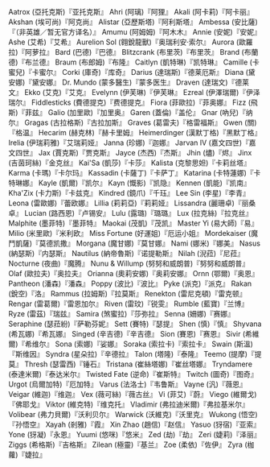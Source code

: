 Aatrox (亞托克斯)『亚托克斯』
Ahri (阿璃)『阿狸』
Akali (阿卡莉)『阿卡丽』
Akshan (埃可尚)『阿克尚』
Alistar (亞歷斯塔)『阿利斯塔』
Ambessa (安比薩)『（非英雄／暂无官方译名）』
Amumu (阿姆姆)『阿木木』
Annie (安妮)『安妮』
Ashe (艾希)『艾希』
Aurelion Sol (翱銳龍獸)『奥瑞利安·索尔』
Aurora (歐羅拉)『阿萝拉』
Bard (巴德)『巴德』
Blitzcrank (布里茨)『布里茨』
Brand (布蘭德)『布兰德』
Braum (布郎姆)『布隆』
Caitlyn (凱特琳)『凯特琳』
Camille (卡蜜兒)『卡蜜尔』
Corki (庫奇)『库奇』
Darius (達瑞斯)『德莱厄斯』
Diana (黛安娜)『黛安娜』
Dr. Mundo (蒙多醫生)『蒙多医生』
Draven (達瑞文)『德莱文』
Ekko (艾克)『艾克』
Evelynn (伊芙琳)『伊芙琳』
Ezreal (伊澤瑞爾)『伊泽瑞尔』
Fiddlesticks (費德提克)『费德提克』
Fiora (菲歐拉)『菲奥娜』
Fizz (飛斯)『菲兹』
Galio (加里歐)『加里奥』
Garen (蓋倫)『盖伦』
Gnar (吶兒)『纳尔』
Gragas (古拉格斯)『古拉加斯』
Graves (葛雷夫)『格雷福斯』
Gwen (關)『格温』
Hecarim (赫克林)『赫卡里姆』
Heimerdinger (漢默丁格)『黑默丁格』
Irelia (伊瑞莉雅)『艾瑞莉娅』
Janna (珍娜)『迦娜』
Jarvan IV (嘉文四世)『嘉文四世』
Jax (賈克斯)『贾克斯』
Jayce (杰西)『杰斯』
Jhin (燼)『烬』
Jinx (吉茵珂絲)『金克丝』
Kai'Sa (凱莎)『卡莎』
Kalista (克黎思妲)『卡莉丝塔』
Karma (卡瑪)『卡尔玛』
Kassadin (卡薩丁)『卡萨丁』
Katarina (卡特蓮娜)『卡特琳娜』
Kayle (凱爾)『凯尔』
Kayn (慨影)『凯隐』
Kennen (凱能)『凯南』
Kha'Zix (卡力斯)『卡兹克』
Kindred (鏡爪)『千珏』
Lee Sin (李星)『李青』
Leona (雷歐娜)『蕾欧娜』
Lillia (莉莉亞)『莉莉娅』
Lissandra (麗珊卓)『丽桑卓』
Lucian (路西恩)『卢锡安』
Lulu (露璐)『璐璐』
Lux (拉克絲)『拉克丝』
Malphite (墨菲特)『墨菲特』
Maokai (茂凱)『茂凯』
Master Yi (易大師)『易』
Milio (米里歐)『米利欧』
Miss Fortune (好運姐)『厄运小姐』
Mordekaiser (魔鬥凱薩)『莫德凯撒』
Morgana (魔甘娜)『莫甘娜』
Nami (娜米)『娜美』
Nasus (納瑟斯)『内瑟斯』
Nautilus (納帝魯斯)『诺提勒斯』
Nilah (淣菈)『尼菈』
Nocturne (夜曲)『魔腾』
Nunu & Willump (努努和威朗普)『努努和威朗普』
Olaf (歐拉夫)『奥拉夫』
Orianna (奧莉安娜)『奥莉安娜』
Ornn (鄂爾)『奥恩』
Pantheon (潘森)『潘森』
Poppy (波比)『波比』
Pyke (派克)『派克』
Rakan (銳空)『洛』
Rammus (拉姆斯)『拉莫斯』
Renekton (雷尼克頓)『雷克顿』
Rengar (雷葛爾)『雷恩加尔』
Riven (雷玟)『锐雯』
Rumble (藍寶)『兰博』
Ryze (雷茲)『瑞兹』
Samira (煞蜜拉)『莎弥拉』
Senna (姍娜)『赛娜』
Seraphine (瑟菈紛)『萨勒芬妮』
Sett (賽特)『瑟提』
Shen (慎)『慎』
Shyvana (希瓦娜)『希瓦娜』
Singed (辛吉德)『辛吉德』
Sion (賽恩)『赛恩』
Sivir (希維爾)『希维尔』
Sona (索娜)『娑娜』
Soraka (索拉卡)『索拉卡』
Swain (斯溫)『斯维因』
Syndra (星朵拉)『辛德拉』
Talon (塔隆)『泰隆』
Teemo (提摩)『提莫』
Thresh (瑟雷西)『锤石』
Tristana (崔絲塔娜)『崔丝塔娜』
Tryndamere (泰達米爾)『泰达米尔』
Twisted Fate (逆命)『崔斯特』
Twitch (圖奇)『图奇』
Urgot (烏爾加特)『厄加特』
Varus (法洛士)『韦鲁斯』
Vayne (汎)『薇恩』
Veigar (維迦)『维迦』
Vex (薇可絲)『薇古丝』
Vi (菲艾)『蔚』
Viego (維爾戈)『佛耶戈』
Viktor (維克特)『维克托』
Vladimir (弗拉迪米爾)『弗拉基米尔』
Volibear (弗力貝爾)『沃利贝尔』
Warwick (沃維克)『沃里克』
Wukong (悟空)『孙悟空』
Xayah (剎雅)『霞』
Xin Zhao (趙信)『赵信』
Yasuo (犽宿)『亚索』
Yone (犽凝)『永恩』
Yuumi (悠咪)『悠米』
Zed (劫)『劫』
Zeri (婕莉)『泽丽』
Ziggs (希格斯)『吉格斯』
Zilean (極靈)『基兰』
Zoe (柔依)『佐伊』
Zyra (枷蘿)『婕拉』